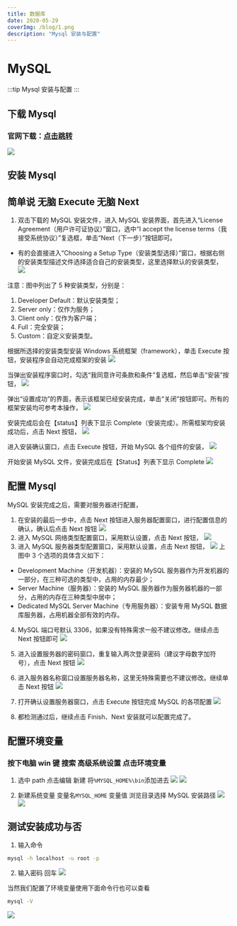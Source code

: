 ```yaml
---
title: 数据库
date: 2020-05-29
coverImg: /blog/1.png
description: "Mysql 安装与配置"
---
```


# MySQL

:::tip
Mysql 安装与配置
:::

<!-- more -->

## 下载 Mysql

### 官网下载：[点击跳转](https://dev.mysql.com/downloads/installer/)

![](/Tutorial-assets/11.png)

## 安装 Mysql

## 简单说 无脑 Execute 无脑 Next

1. 双击下载的 MySQL 安装文件，进入 MySQL 安装界面，首先进入“License Agreement（用户许可证协议）”窗口，选中“I accept the license terms（我接受系统协议）”复选框，单击“Next（下一步）”按钮即可。

- 有的会直接进入“Choosing a Setup Type（安装类型选择）”窗口，根据右侧的安装类型描述文件选择适合自己的安装类型，这里选择默认的安装类型，
  ![](/Tutorial-assets/12.png)

注意：图中列出了 5 种安装类型，分别是：

1. Developer Default：默认安装类型；
2. Server only：仅作为服务；
3. Client only：仅作为客户端；
4. Full：完全安装；
5. Custom：自定义安装类型。

根据所选择的安装类型安装 Windows 系统框架（framework），单击 Execute 按钮，安装程序会自动完成框架的安装
![](/Tutorial-assets/13.png)

当弹出安装程序窗口时，勾选“我同意许可条款和条件”复选框，然后单击“安装”按钮，
![](/Tutorial-assets/14.png)

弹出“设置成功”的界面，表示该框架已经安装完成，单击“关闭”按钮即可。所有的框架安装均可参考本操作，
![](/Tutorial-assets/15.png)

安装完成后会在【status】列表下显示 Complete（安装完成）。所需框架均安装成功后，点击 Next 按钮，
![](/Tutorial-assets/16.png)

进入安装确认窗口，点击 Execute 按钮，开始 MySQL 各个组件的安装，
![](/Tutorial-assets/17.png)

开始安装 MySQL 文件，安装完成后在【Status】列表下显示 Complete
![](/Tutorial-assets/18.png)

## 配置 Mysql

MySQL 安装完成之后，需要对服务器进行配置，

1. 在安装的最后一步中，点击 Next 按钮进入服务器配置窗口，进行配置信息的确认，确认后点击 Next 按钮
   ![](/Tutorial-assets/19.png)
2. 进入 MySQL 网络类型配置窗口，采用默认设置，点击 Next 按钮，
   ![](/Tutorial-assets/20.png)
3. 进入 MySQL 服务器类型配置窗口，采用默认设置，点击 Next 按钮，
   ![](/Tutorial-assets/21.png)
   上图中 3 个选项的具体含义如下：

- Development Machine（开发机器）：安装的 MySQL 服务器作为开发机器的一部分，在三种可选的类型中，占用的内存最少；
- Server Machine（服务器）：安装的 MySQL 服务器作为服务器机器的一部分，占用的内存在三种类型中居中；
- Dedicated MySQL Server Machine（专用服务器）：安装专用 MySQL 数据库服务器，占用机器全部有效的内存。

4. MySQL 端口号默认 3306，如果没有特殊需求一般不建议修改。继续点击 Next 按钮即可
   ![](/Tutorial-assets/22.png)

5. 进入设置服务器的密码窗口，重复输入两次登录密码（建议字母数字加符号），点击 Next 按钮
   ![](/Tutorial-assets/23.png)
6. 进入服务器名称窗口设置服务器名称，这里无特殊需要也不建议修改。继续单击 Next 按钮
   ![](/Tutorial-assets/24.png)

7. 打开确认设置服务器窗口，点击 Execute 按钮完成 MySQL 的各项配置
   ![](/Tutorial-assets/25.png)
8. 都检测通过后，继续点击 Finish、Next 安装就可以配置完成了。

## 配置环境变量

### 按下电脑 win 键 搜索 高级系统设置 点击环境变量

1. 选中 path 点击编辑 新建 将`%MYSQL_HOME%\bin`添加进去
   ![](/Tutorial-assets/26.png)
   ![](/Tutorial-assets/27.png)

2. 新建系统变量 变量名`MYSQL_HOME` 变量值 浏览目录选择 MySQL 安装路径
   ![](/Tutorial-assets/28.png)
   ![](/Tutorial-assets/29.png)

## 测试安装成功与否

1. 输入命令

```sh
mysql -h localhost -u root -p
```

2. 输入密码 回车
   ![](/Tutorial-assets/30.png)

当然我们配置了环境变量使用下面命令行也可以查看

```sh
mysql -V
```

![](/Tutorial-assets/31.png)
